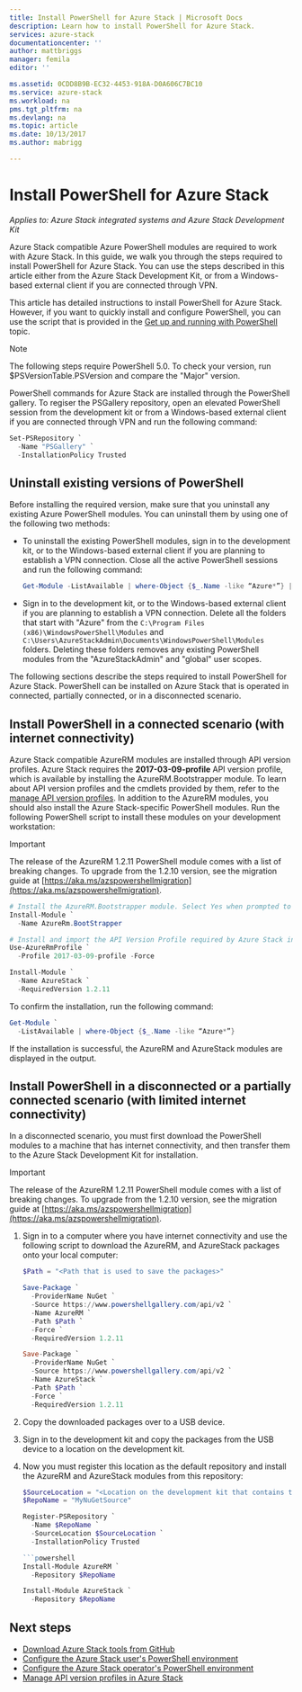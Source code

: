 ```yaml
---
title: Install PowerShell for Azure Stack | Microsoft Docs
description: Learn how to install PowerShell for Azure Stack.
services: azure-stack
documentationcenter: ''
author: mattbriggs
manager: femila
editor: ''

ms.assetid: 0CDD8B9B-EC32-4453-918A-D0A606C7BC10
ms.service: azure-stack
ms.workload: na
pms.tgt_pltfrm: na
ms.devlang: na
ms.topic: article
ms.date: 10/13/2017
ms.author: mabrigg

---
```


# Install PowerShell for Azure Stack  

*Applies to: Azure Stack integrated systems and Azure Stack Development Kit*

Azure Stack compatible Azure PowerShell modules are required to work with Azure Stack. In this guide, we walk you through the steps required to install PowerShell for Azure Stack. You can use the steps described in this article either from the Azure Stack Development Kit, or from a Windows-based external client if you are connected through VPN.

This article has detailed instructions to install PowerShell for Azure Stack. However, if you want to quickly install and configure PowerShell, you can use the script that is provided in the [Get up and running with PowerShell](azure-stack-powershell-configure-quickstart.md) topic. 

> [!NOTE]
> The following steps require PowerShell 5.0. To check your version, run $PSVersionTable.PSVersion and compare the "Major" version.

PowerShell commands for Azure Stack are installed through the PowerShell gallery. To regiser the PSGallery repository, open an elevated PowerShell session from the development kit or from a Windows-based external client if you are connected through VPN and run the following command:

```powershell
Set-PSRepository `
  -Name "PSGallery" `
  -InstallationPolicy Trusted
```

## Uninstall existing versions of PowerShell

Before installing the required version, make sure that you uninstall any existing Azure PowerShell modules. You can uninstall them by using one of the following two methods:

* To uninstall the existing PowerShell modules, sign in to the development kit, or to the Windows-based external client if you are planning to establish a VPN connection. Close all the active PowerShell sessions and run the following command: 

   ```powershell
   Get-Module -ListAvailable | where-Object {$_.Name -like “Azure*”} | Uninstall-Module
   ```

* Sign in to the development kit, or to the Windows-based external client if you are planning to establish a VPN connection. Delete all the folders that start with "Azure" from the `C:\Program Files (x86)\WindowsPowerShell\Modules` and `C:\Users\AzureStackAdmin\Documents\WindowsPowerShell\Modules` folders. Deleting these folders removes any existing PowerShell modules from the "AzureStackAdmin" and "global" user scopes. 

The following sections describe the steps required to install PowerShell for Azure Stack. PowerShell can be installed on Azure Stack that is operated in connected, partially connected, or in a disconnected scenario. 

## Install PowerShell in a connected scenario (with internet connectivity)

Azure Stack compatible AzureRM modules are installed through API version profiles. Azure Stack requires the **2017-03-09-profile** API version profile, which is available by installing the AzureRM.Bootstrapper module. To learn about API version profiles and the cmdlets provided by them,
 refer to the [manage API version profiles](azure-stack-version-profiles.md). In addition to the AzureRM modules, you should also install the Azure Stack-specific PowerShell modules. Run the following PowerShell script to install these modules on your development workstation:

> [!IMPORTANT]
> The release of the AzureRM 1.2.11 PowerShell module comes with a list of breaking changes. To upgrade from the 1.2.10 version, see the migration guide at [https://aka.ms/azspowershellmigration](https://aka.ms/azspowershellmigration).

  ```powershell
  # Install the AzureRM.Bootstrapper module. Select Yes when prompted to install NuGet 
  Install-Module `
    -Name AzureRm.BootStrapper

  # Install and import the API Version Profile required by Azure Stack into the current PowerShell session.
  Use-AzureRmProfile `
    -Profile 2017-03-09-profile -Force

  Install-Module `
    -Name AzureStack `
    -RequiredVersion 1.2.11
  ```

To confirm the installation, run the following command:

  ```powershell
  Get-Module `
    -ListAvailable | where-Object {$_.Name -like “Azure*”}
  ```
  If the installation is successful, the AzureRM and AzureStack modules are displayed in the output.

## Install PowerShell in a disconnected or a partially connected scenario (with limited internet connectivity)

In a disconnected scenario, you must first download the PowerShell modules to a machine that has internet connectivity, and then transfer them to the Azure Stack Development Kit for installation.

> [!IMPORTANT]
> The release of the AzureRM 1.2.11 PowerShell module comes with a list of breaking changes. To upgrade from the 1.2.10 version, see the migration guide at [https://aka.ms/azspowershellmigration](https://aka.ms/azspowershellmigration).

1. Sign in to a computer where you have internet connectivity and use the following script to download the AzureRM, and AzureStack packages onto your local computer:

   ```powershell
   $Path = "<Path that is used to save the packages>"

   Save-Package `
     -ProviderName NuGet `
     -Source https://www.powershellgallery.com/api/v2 `
     -Name AzureRM `
     -Path $Path `
     -Force `
     -RequiredVersion 1.2.11

   Save-Package `
     -ProviderName NuGet `
     -Source https://www.powershellgallery.com/api/v2 `
     -Name AzureStack `
     -Path $Path `
     -Force `
     -RequiredVersion 1.2.11 
   ```

2. Copy the downloaded packages over to a USB device.

3. Sign in to the development kit and copy the packages from the USB device to a location on the development kit. 

4. Now you must register this location as the default repository and install the AzureRM and AzureStack modules from this repository:

   ```powershell
   $SourceLocation = "<Location on the development kit that contains the PowerShell packages>"
   $RepoName = "MyNuGetSource"

   Register-PSRepository `
     -Name $RepoName `
     -SourceLocation $SourceLocation `
     -InstallationPolicy Trusted

   ```powershell
   Install-Module AzureRM `
     -Repository $RepoName

   Install-Module AzureStack `
     -Repository $RepoName 
   ```

## Next steps

* [Download Azure Stack tools from GitHub](azure-stack-powershell-download.md)
* [Configure the Azure Stack user's PowerShell environment](user/azure-stack-powershell-configure-user.md)  
* [Configure the Azure Stack operator's PowerShell environment](azure-stack-powershell-configure-admin.md) 
* [Manage API version profiles in Azure Stack](azure-stack-version-profiles.md)  
